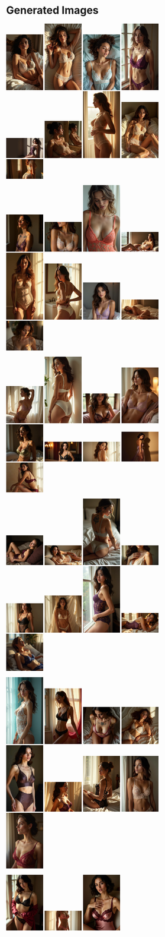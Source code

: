 # Generated Images



<img src="2025_07_08_01.webp" width="100"/> <img src="2025_07_08_02.webp" width="100"/> <img src="2025_07_08_03.webp" width="100"/> <img src="2025_07_08_04.webp" width="100"/> <img src="2025_07_08_05.webp" width="100"/> <img src="2025_07_08_06.webp" width="100"/> <img src="2025_07_08_07.webp" width="100"/> <img src="2025_07_08_08.webp" width="100"/> <img src="2025_07_08_09.webp" width="100"/>

<img src="2025_07_08_10.webp" width="100"/> <img src="2025_07_08_11.webp" width="100"/> <img src="2025_07_08_12.webp" width="100"/> <img src="2025_07_08_13.webp" width="100"/> <img src="2025_07_08_14.webp" width="100"/> <img src="2025_07_08_15.webp" width="100"/> <img src="2025_07_08_16.webp" width="100"/> <img src="2025_07_08_17.webp" width="100"/> <img src="2025_07_08_18.webp" width="100"/>

<img src="2025_07_08_19.webp" width="100"/> <img src="2025_07_08_20.webp" width="100"/> <img src="2025_07_08_21.webp" width="100"/> <img src="2025_07_08_22.webp" width="100"/> <img src="2025_07_08_23.webp" width="100"/> <img src="2025_07_08_24.webp" width="100"/> <img src="2025_07_08_25.webp" width="100"/> <img src="2025_07_08_26.webp" width="100"/> <img src="2025_07_08_27.webp" width="100"/>

<img src="2025_07_08_28.webp" width="100"/> <img src="2025_07_08_29.webp" width="100"/> <img src="2025_07_08_30.webp" width="100"/> <img src="2025_07_08_31.webp" width="100"/> <img src="2025_07_08_32.webp" width="100"/> <img src="2025_07_08_33.webp" width="100"/> <img src="2025_07_08_34.webp" width="100"/> <img src="2025_07_08_35.webp" width="100"/> <img src="2025_07_08_36.webp" width="100"/>

<img src="2025_07_08_37.webp" width="100"/> <img src="2025_07_08_38.webp" width="100"/> <img src="2025_07_08_39.webp" width="100"/> <img src="2025_07_08_40.webp" width="100"/> <img src="2025_07_08_41.webp" width="100"/> <img src="2025_07_08_42.webp" width="100"/> <img src="2025_07_08_43.webp" width="100"/> <img src="2025_07_08_44.webp" width="100"/> <img src="2025_07_08_45.webp" width="100"/>

<img src="2025_07_08_46.webp" width="100"/> <img src="2025_07_08_47.webp" width="100"/> <img src="2025_07_08_48.webp" width="100"/>